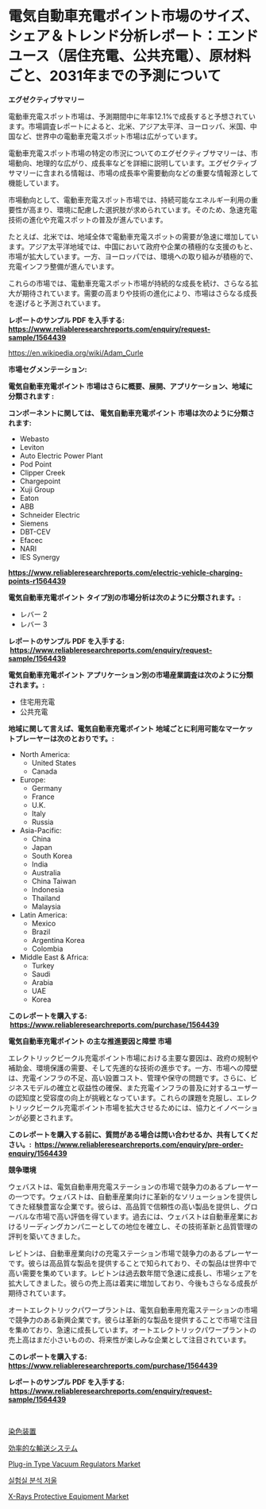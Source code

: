 <p><h1>電気自動車充電ポイント市場のサイズ、シェア＆トレンド分析レポート：エンドユース（居住充電、公共充電）、原材料ごと、2031年までの予測について</h1></p><p><strong>エグゼクティブサマリー</strong></p>
<p><p>電動車充電スポット市場は、予測期間中に年率12.1%で成長すると予想されています。市場調査レポートによると、北米、アジア太平洋、ヨーロッパ、米国、中国など、世界中の電動車充電スポット市場は広がっています。</p><p>電動車充電スポット市場の特定の市況についてのエグゼクティブサマリーは、市場動向、地理的な広がり、成長率などを詳細に説明しています。エグゼクティブサマリーに含まれる情報は、市場の成長率や需要動向などの重要な情報源として機能しています。</p><p>市場動向として、電動車充電スポット市場では、持続可能なエネルギー利用の重要性が高まり、環境に配慮した選択肢が求められています。そのため、急速充電技術の進化や充電スポットの普及が進んでいます。</p><p>たとえば、北米では、地域全体で電動車充電スポットの需要が急速に増加しています。アジア太平洋地域では、中国において政府や企業の積極的な支援のもと、市場が拡大しています。一方、ヨーロッパでは、環境への取り組みが積極的で、充電インフラ整備が進んでいます。</p><p>これらの市場では、電動車充電スポット市場が持続的な成長を続け、さらなる拡大が期待されています。需要の高まりや技術の進化により、市場はさらなる成長を遂げると予測されています。</p></p>
<p><strong>レポートのサンプル PDF を入手する: <a href="https://www.reliableresearchreports.com/enquiry/request-sample/1564439">https://www.reliableresearchreports.com/enquiry/request-sample/1564439</a></strong></p>
<p><a href="https://en.wikipedia.org/wiki/Adam_Curle">https://en.wikipedia.org/wiki/Adam_Curle</a></p>
<p><strong>市場セグメンテーション:</strong></p>
<p><strong> 電気自動車充電ポイント 市場はさらに概要、展開、アプリケーション、地域に分類されます :</strong></p>
<p><strong>コンポーネントに関しては、 電気自動車充電ポイント 市場は次のように分類されます: &nbsp;</strong></p>
<p><ul><li>Webasto</li><li>Leviton</li><li>Auto Electric Power Plant</li><li>Pod Point</li><li>Clipper Creek</li><li>Chargepoint</li><li>Xuji Group</li><li>Eaton</li><li>ABB</li><li>Schneider Electric</li><li>Siemens</li><li>DBT-CEV</li><li>Efacec</li><li>NARI</li><li>IES Synergy</li></ul></p>
<p><strong><a href="https://www.reliableresearchreports.com/electric-vehicle-charging-points-r1564439">https://www.reliableresearchreports.com/electric-vehicle-charging-points-r1564439</a></strong></p>
<p><strong> 電気自動車充電ポイント タイプ別の市場分析は次のように分類されます。:</strong></p>
<p><ul><li>レバー 2</li><li>レバー 3</li></ul></p>
<p><strong>レポートのサンプル PDF を入手する: &nbsp;<a href="https://www.reliableresearchreports.com/enquiry/request-sample/1564439">https://www.reliableresearchreports.com/enquiry/request-sample/1564439</a></strong></p>
<p><strong> 電気自動車充電ポイント アプリケーション別の市場産業調査は次のように分類されます。:</strong></p>
<p><ul><li>住宅用充電</li><li>公共充電</li></ul></p>
<p><strong>地域に関して言えば、電気自動車充電ポイント 地域ごとに利用可能なマーケットプレーヤーは次のとおりです。:</strong></p>
<p><ul>
    <li>
        North America:
        <ul>
            <li>United States</li>
            <li>Canada</li>
        </ul>
    </li>
    <li>
        Europe:
        <ul>
            <li>Germany</li>
            <li>France</li>
            <li>U.K.</li>
            <li>Italy</li>
            <li>Russia</li>
        </ul>
    </li>
    <li>
        Asia-Pacific:
        <ul>
            <li>China</li>
            <li>Japan</li>
            <li>South Korea</li>
            <li>India</li>
            <li>Australia</li>
            <li>China Taiwan</li>
            <li>Indonesia</li>
            <li>Thailand</li>
            <li>Malaysia</li>
        </ul>
    </li>
    <li>
        Latin America:
        <ul>
            <li>Mexico</li>
            <li>Brazil</li>
            <li>Argentina Korea</li>
            <li>Colombia</li>
        </ul>
    </li>
    <li>
        Middle East & Africa:
        <ul>
            <li>Turkey</li>
            <li>Saudi</li>
            <li>Arabia</li>
            <li>UAE</li>
            <li>Korea</li>
        </ul>
    </li>
    </ul></p>
<p><strong>このレポートを購入する: &nbsp;<a href="https://www.reliableresearchreports.com/purchase/1564439">https://www.reliableresearchreports.com/purchase/1564439</a></strong></p>
<p><strong>電気自動車充電ポイント の主な推進要因と障壁 市場</strong></p>
<p><p>エレクトリックビークル充電ポイント市場における主要な要因は、政府の規制や補助金、環境保護の需要、そして先進的な技術の進歩です。一方、市場への障壁は、充電インフラの不足、高い設置コスト、管理や保守の問題です。さらに、ビジネスモデルの確立と収益性の確保、また充電インフラの普及に対するユーザーの認知度と受容度の向上が挑戦となっています。これらの課題を克服し、エレクトリックビークル充電ポイント市場を拡大させるためには、協力とイノベーションが必要とされます。</p></p>
<p><strong>このレポートを購入する前に、質問がある場合は問い合わせるか、共有してください。:&nbsp; <a href="https://www.reliableresearchreports.com/enquiry/pre-order-enquiry/1564439">https://www.reliableresearchreports.com/enquiry/pre-order-enquiry/1564439</a></strong></p>
<p><strong>競争環境</strong></p>
<p><p>ウェバストは、電気自動車用充電ステーションの市場で競争力のあるプレーヤーの一つです。ウェバストは、自動車産業向けに革新的なソリューションを提供してきた経験豊富な企業です。彼らは、高品質で信頼性の高い製品を提供し、グローバルな市場で高い評価を得ています。過去には、ウェバストは自動車産業におけるリーディングカンパニーとしての地位を確立し、その技術革新と品質管理の評判を築いてきました。</p><p>レビトンは、自動車産業向けの充電ステーション市場で競争力のあるプレーヤーです。彼らは高品質な製品を提供することで知られており、その製品は世界中で高い需要を集めています。レビトンは過去数年間で急速に成長し、市場シェアを拡大してきました。彼らの売上高は着実に増加しており、今後もさらなる成長が期待されています。</p><p>オートエレクトリックパワープラントは、電気自動車用充電ステーションの市場で競争力のある新興企業です。彼らは革新的な製品を提供することで市場で注目を集めており、急速に成長しています。オートエレクトリックパワープラントの売上高はまだ小さいものの、将来性が楽しみな企業として注目されています。</p></p>
<p><strong>このレポートを購入する: &nbsp; <a href="https://www.reliableresearchreports.com/purchase/1564439">https://www.reliableresearchreports.com/purchase/1564439</a></strong></p>
<p><strong>レポートのサンプル PDF を入手する: &nbsp;<a href="https://www.reliableresearchreports.com/enquiry/request-sample/1564439">https://www.reliableresearchreports.com/enquiry/request-sample/1564439</a></strong><strong></strong></p>
<p>&nbsp;</p>
<p><p><a href="https://github.com/RandallRunte2023/Market-Research-Report-List-2/blob/main/81501786446.md">染色装置</a></p><p><a href="https://github.com/DanykaKilback/Market-Research-Report-List-2/blob/main/89902756447.md">効率的な輸送システム</a></p><p><a href="https://github.com/dancokkoe288/Market-Research-Report-List-1/blob/main/plug-in-type-vacuum-regulators-market.md">Plug-in Type Vacuum Regulators Market</a></p><p><a href="https://github.com/LuckeyCorbin/Market-Research-Report-List-1/blob/main/956351411068.md">실험실 분석 저울</a></p><p><a href="https://github.com/mdkiwi4kiwi/Market-Research-Report-List-1/blob/main/x-rays-protective-equipment-market.md">X-Rays Protective Equipment Market</a></p></p>